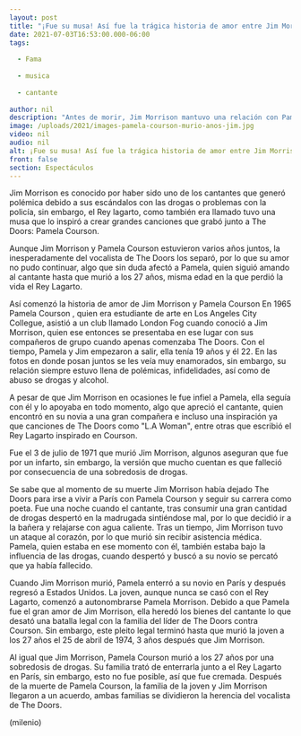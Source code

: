 ```yaml
---
layout: post
title: "¡Fue su musa! Así fue la trágica historia de amor entre Jim Morrison y Pamela Courson"
date: 2021-07-03T16:53:00.000-06:00
tags:
  
  - Fama
  
  - musica
  
  - cantante
  
author: nil
description: "Antes de morir, Jim Morrison mantuvo una relación con Pamela Courson, quien fue el amor de su vida y su musa. Así fue su trágica historia de amor. "
image: /uploads/2021/images-pamela-courson-murio-anos-jim.jpg
video: nil
audio: nil
alt: ¡Fue su musa! Así fue la trágica historia de amor entre Jim Morrison y Pamela Courson
front: false
section: Espectáculos
---
```


Jim Morrison es conocido por haber sido uno de los cantantes que generó polémica debido a sus escándalos con las drogas o problemas con la policía, sin embargo, el Rey lagarto, como también era llamado tuvo una musa que lo inspiró a crear grandes canciones que grabó junto a The Doors: Pamela Courson. 

Aunque Jim Morrison y Pamela Courson estuvieron varios años juntos, la inesperadamente del vocalista de The Doors los separó, por lo que su amor no pudo continuar, algo que sin duda afectó a Pamela, quien siguió amando al cantante hasta que murió a los 27 años, misma edad en la que perdió la vida el Rey Lagarto. 

Así comenzó la historia de amor de Jim Morrison y Pamela Courson En 1965 Pamela Courson , quien era estudiante de arte en Los Angeles City Collegue, asistió a un club llamado London Fog cuando conoció a Jim Morrison, quien ese entonces se presentaba en ese lugar con sus compañeros de grupo cuando apenas comenzaba The Doors. Con el tiempo, Pamela y Jim empezaron a salir, ella tenía 19 años y él 22. En las fotos en donde posan juntos se les veía muy enamorados, sin embargo, su relación siempre estuvo llena de polémicas, infidelidades, así como de abuso se drogas y alcohol. 

A pesar de que Jim Morrison en ocasiones le fue infiel a Pamela, ella seguía con él y lo apoyaba en todo momento, algo que apreció el cantante, quien encontró en su novia a una gran compañera e incluso una inspiración ya que canciones de The Doors como "L.A Woman", entre otras que escribió el Rey Lagarto inspirado en Courson. 

Fue el 3 de julio de 1971 que murió Jim Morrison, algunos aseguran que fue por un infarto, sin embargo, la versión que mucho cuentan es que falleció por consecuencia de una sobredosis de drogas. 

Se sabe que al momento de su muerte Jim Morrison había dejado The Doors para irse a vivir a París con Pamela Courson y seguir su carrera como poeta. Fue una noche cuando el cantante, tras consumir una gran cantidad de drogas despertó en la madrugada sintiéndose mal, por lo que decidió ir a la bañera y relajarse con agua caliente. Tras un tiempo, Jim Morrison tuvo un ataque al corazón, por lo que murió sin recibir asistencia médica. Pamela, quien estaba en ese momento con él, también estaba bajo la influencia de las drogas, cuando despertó y buscó a su novio se percató que ya había fallecido. 

Cuando Jim Morrison murió, Pamela enterró a su novio en París y después regresó a Estados Unidos. La joven, aunque nunca se casó con el Rey Lagarto, comenzó a autonombrarse Pamela Morrison. Debido a que Pamela fue el gran amor de Jim Morrison, ella heredó los bienes del cantante lo que desató una batalla legal con la familia del líder de The Doors contra Courson. Sin embargo, este pleito legal terminó hasta que murió la joven a los 27 años el 25 de abril de 1974, 3 años después que Jim Morrison.

Al igual que Jim Morrison, Pamela Courson murió a los 27 años por una sobredosis de drogas. Su familia trató de enterrarla junto a el Rey Lagarto en París, sin embargo, esto no fue posible, así que fue cremada. Después de la muerte de Pamela Courson, la familia de la joven y Jim Morrison llegaron a un acuerdo, ambas familias se dividieron la herencia del vocalista de The Doors. 

(milenio)